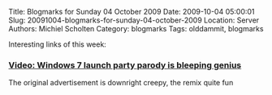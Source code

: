 Title: Blogmarks for Sunday 04 October 2009
Date: 2009-10-04 05:00:01
Slug: 20091004-blogmarks-for-sunday-04-october-2009
Location: Server
Authors: Michiel Scholten
Category: blogmarks
Tags: olddammit, blogmarks

<p>Interesting links of this week:</p>
<h3><a href="http://www.engadget.com/2009/09/24/video-windows-7-launch-party-parody-is-bleeping-genius/">Video: Windows 7 launch party parody is bleeping genius</a></h3>
<p>The original advertisement is downright creepy, the remix quite fun</p>

